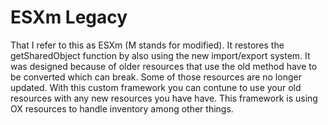 # ESXm Legacy
That I refer to  this as ESXm (M stands for modified). It restores the getSharedObject function by also using the new import/export system. It was designed because of older resources that use the old method have to be converted which can break. Some of those resources are no longer updated. With this custom framework you can contune to use your old resources with any new resources you have have. This framework is using OX resources to handle inventory among other things.
